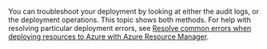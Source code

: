 You can troubleshoot your deployment by looking at either the audit logs, or the deployment operations. This topic shows both methods. For help with resolving particular deployment errors, see [Resolve common errors when deploying resources to Azure with Azure Resource Manager](../articles/resource-manager-common-deployment-errors.md).

